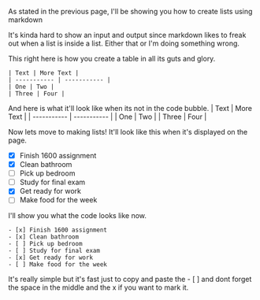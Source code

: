 As stated in the previous page, I'll be showing you how to create lists using markdown 

It's kinda hard to show an input and output since markdown likes to freak out when a list is inside a list. Either that or I'm doing something wrong. 

This right here is how you create a table in all its guts and glory.
```
| Text | More Text |
| ----------- | ----------- |
| One | Two |
| Three | Four |
```
And here is what it'll look like when its not in the code bubble. 
| Text | More Text |
| ----------- | ----------- |
| One | Two |
| Three | Four |

Now lets move to making lists! It'll look like this when it's displayed on the page. 
- [x] Finish 1600 assignment
- [x] Clean bathroom
- [ ] Pick up bedroom
- [ ] Study for final exam
- [x] Get ready for work
- [ ] Make food for the week

I'll show you what the code looks like now.
```
- [x] Finish 1600 assignment
- [x] Clean bathroom
- [ ] Pick up bedroom
- [ ] Study for final exam
- [x] Get ready for work
- [ ] Make food for the week
```
It's really simple but it's fast just to copy and paste the - [ ] and dont forget the space in the middle and the x if you want to mark it. 
